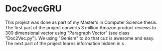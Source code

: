 # Doc2vecGRU

This project was done as part of my Master's in Computer Science thesis. The first part of the project converts 3 million Amazon
product reviews to 300 dimensional vector using "Paragraph Vector" (see class "Doc2Vec.py"). We using "Genism" to do that cuz is
awesome and easy. The next part of the project learns information hidden in s
